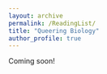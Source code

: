 ```yaml
---
layout: archive
permalink: /ReadingList/
title: "Queering Biology"
author_profile: true
---
```


Coming soon!

